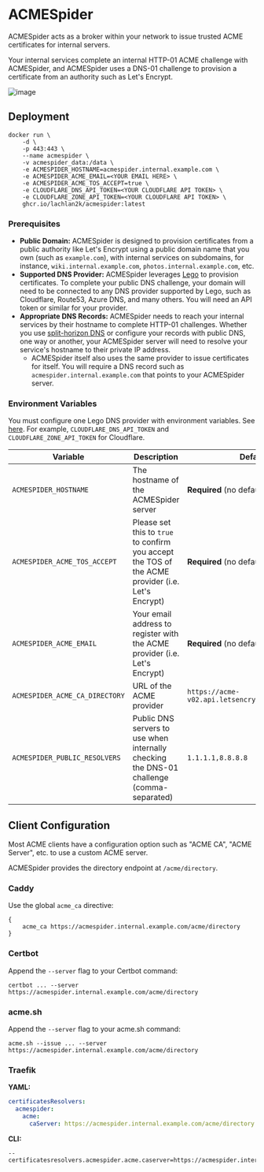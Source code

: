 # ACMESpider

ACMESpider acts as a broker within your network to issue trusted ACME certificates for internal servers.

Your internal services complete an internal HTTP-01 ACME challenge with ACMESpider, and ACMESpider uses a DNS-01 challenge to provision a certificate from an authority such as Let's Encrypt.

![image](https://github.com/user-attachments/assets/833963b4-73aa-433c-8ac8-4b61d7917077)

## Deployment

```
docker run \
    -d \
    -p 443:443 \
    --name acmespider \
    -v acmespider_data:/data \
    -e ACMESPIDER_HOSTNAME=acmespider.internal.example.com \
    -e ACMESPIDER_ACME_EMAIL=<YOUR EMAIL HERE> \
    -e ACMESPIDER_ACME_TOS_ACCEPT=true \
    -e CLOUDFLARE_DNS_API_TOKEN=<YOUR CLOUDFLARE API TOKEN> \
    -e CLOUDFLARE_ZONE_API_TOKEN=<YOUR CLOUDFLARE API TOKEN> \
    ghcr.io/lachlan2k/acmespider:latest
```

### Prerequisites

- **Public Domain:** ACMESpider is designed to provision certificates from a public authority like Let's Encrypt using a public domain name that you own (such as `example.com`), with internal services on subdomains, for instance, `wiki.internal.example.com`, `photos.internal.example.com`, etc.
- **Supported DNS Provider:** ACMESpider leverages [Lego](https://go-acme.github.io/lego/dns/) to provision certificates. To complete your public DNS challenge, your domain will need to be connected to any DNS provider supported by Lego, such as Cloudflare, Route53, Azure DNS, and many others. You will need an API token or similar for your provider.
- **Appropriate DNS Records:** ACMESpider needs to reach your internal services by their hostname to complete HTTP-01 challenges. Whether you use [split-horizon DNS](https://en.wikipedia.org/wiki/Split-horizon_DNS) or configure your records with public DNS, one way or another, your ACMESpider server will need to resolve your service's hostname to their private IP address.
    - ACMESpider itself also uses the same provider to issue certificates for itself. You will require a DNS record such as `acmespider.internal.example.com` that points to your ACMESpider server.

### Environment Variables

You must configure one Lego DNS provider with environment variables. See [here](https://go-acme.github.io/lego/dns/). For example, `CLOUDFLARE_DNS_API_TOKEN` and `CLOUDFLARE_ZONE_API_TOKEN` for Cloudflare.

Variable | Description | Default
| - | - | -
`ACMESPIDER_HOSTNAME` | The hostname of the ACMESpider server | **Required** (no default)
`ACMESPIDER_ACME_TOS_ACCEPT` | Please set this to `true` to confirm you accept the TOS of the ACME provider (i.e. Let's Encrypt) | **Required** (no default)
`ACMESPIDER_ACME_EMAIL` | Your email address to register with the ACME provider (i.e. Let's Encrypt) | **Required** (no default)
`ACMESPIDER_ACME_CA_DIRECTORY` | URL of the ACME provider | `https://acme-v02.api.letsencrypt.org/directory`
`ACMESPIDER_PUBLIC_RESOLVERS` | Public DNS servers to use when internally checking the DNS-01 challenge (comma-separated) | `1.1.1.1,8.8.8.8`

## Client Configuration

Most ACME clients have a configuration option such as "ACME CA", "ACME Server", etc. to use a custom ACME server.

ACMESpider provides the directory endpoint at `/acme/directory`.

### Caddy

Use the global `acme_ca` directive:

```
{
    acme_ca https://acmespider.internal.example.com/acme/directory
}
```

### Certbot

Append the `--server` flag to your Certbot command:

```
certbot ... --server https://acmespider.internal.example.com/acme/directory
```

### acme.sh

Append the `--server` flag to your acme.sh command:

```
acme.sh --issue ... --server https://acmespider.internal.example.com/acme/directory
```

### Traefik

**YAML:**

```yaml
certificatesResolvers:
  acmespider:
    acme:
      caServer: https://acmespider.internal.example.com/acme/directory
```

**CLI:**

```
--certificatesresolvers.acmespider.acme.caserver=https://acmespider.internal.example.com/acme/directory
```